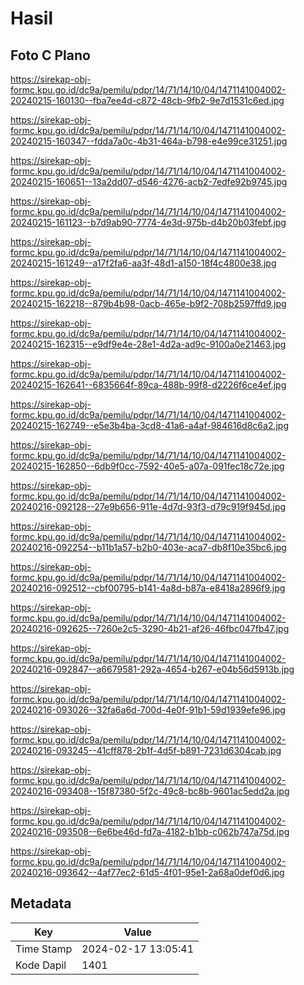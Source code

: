# Hasil

## Foto C Plano

https://sirekap-obj-formc.kpu.go.id/dc9a/pemilu/pdpr/14/71/14/10/04/1471141004002-20240215-160130--fba7ee4d-c872-48cb-9fb2-9e7d1531c6ed.jpg

https://sirekap-obj-formc.kpu.go.id/dc9a/pemilu/pdpr/14/71/14/10/04/1471141004002-20240215-160347--fdda7a0c-4b31-464a-b798-e4e99ce31251.jpg

https://sirekap-obj-formc.kpu.go.id/dc9a/pemilu/pdpr/14/71/14/10/04/1471141004002-20240215-160651--13a2dd07-d546-4276-acb2-7edfe92b9745.jpg

https://sirekap-obj-formc.kpu.go.id/dc9a/pemilu/pdpr/14/71/14/10/04/1471141004002-20240215-161123--b7d9ab90-7774-4e3d-975b-d4b20b03febf.jpg

https://sirekap-obj-formc.kpu.go.id/dc9a/pemilu/pdpr/14/71/14/10/04/1471141004002-20240215-161249--a17f2fa6-aa3f-48d1-a150-18f4c4800e38.jpg

https://sirekap-obj-formc.kpu.go.id/dc9a/pemilu/pdpr/14/71/14/10/04/1471141004002-20240215-162218--879b4b98-0acb-465e-b9f2-708b2597ffd9.jpg

https://sirekap-obj-formc.kpu.go.id/dc9a/pemilu/pdpr/14/71/14/10/04/1471141004002-20240215-162315--e9df9e4e-28e1-4d2a-ad9c-9100a0e21463.jpg

https://sirekap-obj-formc.kpu.go.id/dc9a/pemilu/pdpr/14/71/14/10/04/1471141004002-20240215-162641--6835664f-89ca-488b-99f8-d2226f6ce4ef.jpg

https://sirekap-obj-formc.kpu.go.id/dc9a/pemilu/pdpr/14/71/14/10/04/1471141004002-20240215-162749--e5e3b4ba-3cd8-41a6-a4af-984616d8c6a2.jpg

https://sirekap-obj-formc.kpu.go.id/dc9a/pemilu/pdpr/14/71/14/10/04/1471141004002-20240215-162850--6db9f0cc-7592-40e5-a07a-091fec18c72e.jpg

https://sirekap-obj-formc.kpu.go.id/dc9a/pemilu/pdpr/14/71/14/10/04/1471141004002-20240216-092128--27e9b656-911e-4d7d-93f3-d79c919f945d.jpg

https://sirekap-obj-formc.kpu.go.id/dc9a/pemilu/pdpr/14/71/14/10/04/1471141004002-20240216-092254--b11b1a57-b2b0-403e-aca7-db8f10e35bc6.jpg

https://sirekap-obj-formc.kpu.go.id/dc9a/pemilu/pdpr/14/71/14/10/04/1471141004002-20240216-092512--cbf00795-b141-4a8d-b87a-e8418a2896f9.jpg

https://sirekap-obj-formc.kpu.go.id/dc9a/pemilu/pdpr/14/71/14/10/04/1471141004002-20240216-092625--7260e2c5-3290-4b21-af26-46fbc047fb47.jpg

https://sirekap-obj-formc.kpu.go.id/dc9a/pemilu/pdpr/14/71/14/10/04/1471141004002-20240216-092847--a6679581-292a-4654-b267-e04b56d5913b.jpg

https://sirekap-obj-formc.kpu.go.id/dc9a/pemilu/pdpr/14/71/14/10/04/1471141004002-20240216-093026--32fa6a6d-700d-4e0f-91b1-59d1939efe96.jpg

https://sirekap-obj-formc.kpu.go.id/dc9a/pemilu/pdpr/14/71/14/10/04/1471141004002-20240216-093245--41cff878-2b1f-4d5f-b891-7231d6304cab.jpg

https://sirekap-obj-formc.kpu.go.id/dc9a/pemilu/pdpr/14/71/14/10/04/1471141004002-20240216-093408--15f87380-5f2c-49c8-bc8b-9601ac5edd2a.jpg

https://sirekap-obj-formc.kpu.go.id/dc9a/pemilu/pdpr/14/71/14/10/04/1471141004002-20240216-093508--6e6be46d-fd7a-4182-b1bb-c062b747a75d.jpg

https://sirekap-obj-formc.kpu.go.id/dc9a/pemilu/pdpr/14/71/14/10/04/1471141004002-20240216-093642--4af77ec2-61d5-4f01-95e1-2a68a0def0d6.jpg


## Metadata

| Key        | Value               |
| ---------- | ------------------- |
| Time Stamp | 2024-02-17 13:05:41 |
| Kode Dapil | 1401                |



